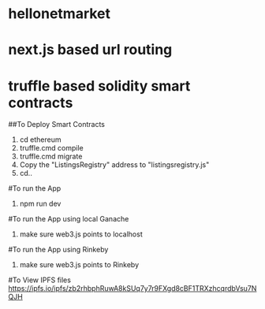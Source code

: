 # hellonetmarket

# next.js based url routing
# truffle based solidity smart contracts



##To Deploy Smart Contracts
1. cd ethereum
2. truffle.cmd compile
3. truffle.cmd migrate
4. Copy the "ListingsRegistry" address to "listingsregistry.js"
5. cd..

#To run the App
1. npm run dev


#To run the App using local Ganache
1. make sure web3.js points to localhost

#To run the App using Rinkeby
1. make sure web3.js points to Rinkeby


#To View IPFS files
https://ipfs.io/ipfs/zb2rhbphRuwA8kSUq7y7r9FXgd8cBF1TRXzhcqrdbVsu7NQJH
